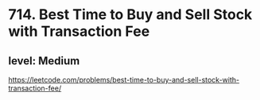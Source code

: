 # 714. Best Time to Buy and Sell Stock with Transaction Fee
## level: Medium

https://leetcode.com/problems/best-time-to-buy-and-sell-stock-with-transaction-fee/

